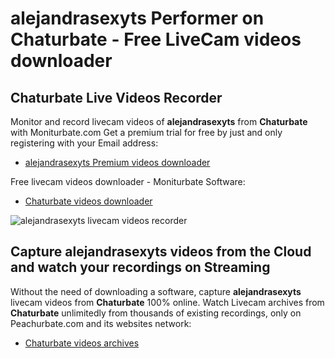 # alejandrasexyts Performer on Chaturbate - Free LiveCam videos downloader

## Chaturbate Live Videos Recorder

Monitor and record livecam videos of **alejandrasexyts** from **Chaturbate** with Moniturbate.com
Get a premium trial for free by just and only registering with your Email address:
* [alejandrasexyts Premium videos downloader](https://moniturbate.com/request-demo-licence-key.html)

Free livecam videos downloader - Moniturbate Software:
* [Chaturbate videos downloader](https://moniturbate.com/moniturbate-download-software.html)

![alejandrasexyts livecam videos recorder](https://peachurnet.com/templates/moniturbate-software.png)


## Capture alejandrasexyts videos from the Cloud and watch your recordings on Streaming

Without the need of downloading a software, capture **alejandrasexyts** livecam videos from **Chaturbate** 100% online.
Watch Livecam archives from **Chaturbate** unlimitedly from thousands of existing recordings, only on Peachurbate.com and its websites network:
* [Chaturbate videos archives](https://peachurnet.com/)